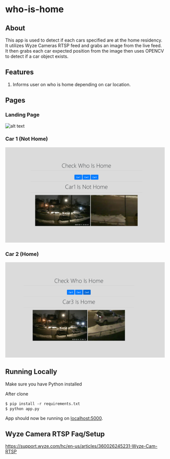 # who-is-home

## About

This app is used to detect if each cars specified are at the home residency. It utilizes Wyze Cameras RTSP feed and grabs an image from the live feed. 
It then grabs each car expected position from the image then uses OPENCV to detect if a car object exists. 

## Features

1. Informs user on who is home depending on car location. 



## Pages

### Landing Page

![alt text](https://github.com/muhtacinm/who-is-home/blob/master/examples/land.png?raw=true)

### Car 1 (Not Home)

![alt text](https://github.com/muhtacinm/who-is-home/blob/master/examples/car1.png?raw=true)


### Car 2 (Home)

![alt text](https://github.com/muhtacinm/who-is-home/blob/master/examples/car3.png?raw=true)

## Running Locally

Make sure you have Python installed

After clone

```
$ pip install -r requirements.txt
$ python app.py
```

App should now be running on [localhost:5000](http://localhost:5000/).

## Wyze Camera RTSP Faq/Setup 

https://support.wyze.com/hc/en-us/articles/360026245231-Wyze-Cam-RTSP
